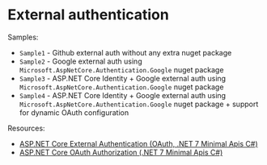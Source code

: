 # External authentication

Samples:

- `Sample1` - Github external auth without any extra nuget package
- `Sample2` - Google external auth using `Microsoft.AspNetCore.Authentication.Google` nuget package
- `Sample3` - ASP.NET Core Identity + Google external auth using `Microsoft.AspNetCore.Authentication.Google` nuget package
- `Sample4` - ASP.NET Core Identity + Google external auth using `Microsoft.AspNetCore.Authentication.Google` nuget package + support for dynamic OAuth configuration

Resources:

- [ASP.NET Core External Authentication (OAuth, .NET 7 Minimal Apis C#)](https://www.youtube.com/watch?v=PUXpfr1LzPE&list=PLOeFnOV9YBa4yaz-uIi5T4ZW3QQGHJQXi&index=17)
- [ASP.NET Core OAuth Authorization (.NET 7 Minimal Apis C#)](https://www.youtube.com/watch?v=0uSwPdYOm9k&list=PLOeFnOV9YBa4yaz-uIi5T4ZW3QQGHJQXi&index=18)
